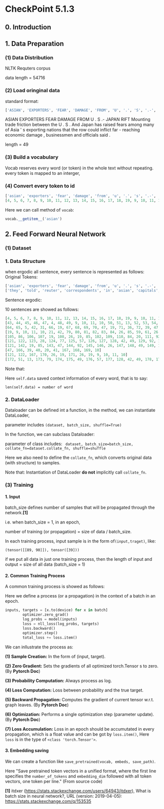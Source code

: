 # CheckPoint 5.1.3

## 0. Introduction

## 1. Data Preparation

### (1) Data Distribution

NLTK Requters corpus

data length  = 54716

### (2) Load oringinal data
standard format:

```python
['ASIAN', 'EXPORTERS', 'FEAR', 'DAMAGE', 'FROM', 'U', '.', 'S', '.-', 'JAPAN', 'RIFT', 'Mounting', 'trade', 'friction', 'between', 'the', 'U', '.', 'S', '.', 'And', 'Japan', 'has', 'raised', 'fears', 'among', 'many', 'of', 'Asia', "'", 's', 'exporting', 'nations', 'that', 'the', 'row', 'could', 'inflict', 'far', '-', 'reaching', 'economic', 'damage', ',', 'businessmen', 'and', 'officials', 'said', '.']
```
ASIAN EXPORTERS FEAR DAMAGE FROM U . S .- JAPAN RIFT Mounting trade friction between the U . S . And Japan has raised fears among many of Asia ' s exporting nations that the row could inflict far - reaching economic damage , businessmen and officials said .

length = 49

### (3) Build a vocabulary

Vocab reserves every word (or token) in the whole text without repeating.
every token is mapped to an interger,

### (4) Convert every token to id

```python
['asian', 'exporters', 'fear', 'damage', 'from', 'u', '.', 's', '.-', 'japan', 'rift', 'mounting', 'trade', 'friction', 'between', 'the', 'u', '.', 's', '.', 'and', 'japan', 'has', 'raised', 'fears', 'among', 'many', 'of', 'asia', "'", 's', 'exporting', 'nations', 'that', 'the', 'row', 'could', 'inflict', 'far', '-', 'reaching', 'economic', 'damage', ',', 'businessmen', 'and', 'officials', 'said', '.']
[4, 5, 6, 7, 8, 9, 10, 11, 12, 13, 14, 15, 16, 17, 18, 19, 9, 10, 11, 10, 20, 13, 21, 22, 23, 24, 25, 26, 27, 28, 11, 29, 30, 31, 19, 32, 33, 34, 35, 36, 37, 38, 7, 39, 40, 20, 41, 42, 10]
```
Here we can call method of ```vocab```:
```python
vocab.__getitem__('asian')
```

## 2. Feed Forward Neural Network

### (1) Dataset

### 1. Data Structure
when ergodic all sentence, every sentence is represented as follows:
Original Tokens:
```python
['asian', 'exporters', 'fear', 'damage', 'from', 'u', '.', 's', '.-', 'japan', 'rift', 'mounting', 'trade', 'friction', 'between', 'the', 'u', '.', 's', '.', 'and', 'japan', 'has', 'raised', 'fears', 'among', 'many', 'of', 'asia', "'", 's', 'exporting', 'nations', 'that', 'the', 'row', 'could', 'inflict', 'far', '-', 'reaching', 'economic', 'damage', ',', 'businessmen', 'and', 'officials', 'said', '.']
['they', 'told', 'reuter', 'correspondents', 'in', 'asian', 'capitals', 'a', 'u', '.', 's', '.', 'move', 'against', 'japan', 'might', 'boost', 'protectionist', 'sentiment', 'in', 'the', 'u', '.', 's', '.', 'and', 'lead', 'to', 'curbs', 'on', 'american', 'imports', 'of', 'their', 'products', '.']
```
Sentence ergodic:

10 sentences are showed as follows:
```python
[4, 5, 6, 7, 8, 9, 10, 11, 12, 13, 14, 15, 16, 17, 18, 19, 9, 10, 11, 10, 20, 13, 21, 22, 23, 24, 25, 26, 27, 28, 11, 29, 30, 31, 19, 32, 33, 34, 35, 36, 37, 38, 7, 39, 40, 20, 41, 42, 10]
[43, 44, 45, 46, 47, 4, 48, 49, 9, 10, 11, 10, 50, 51, 13, 52, 53, 54, 55, 47, 19, 9, 10, 11, 10, 20, 56, 57, 58, 59, 60, 61, 26, 62, 63, 10]
[64, 65, 5, 42, 31, 66, 19, 67, 68, 69, 70, 47, 19, 71, 36, 72, 39, 47, 19, 73, 36, 74, 75, 28, 11, 76, 52, 77, 62, 78, 10]
[19, 9, 10, 11, 10, 21, 42, 79, 80, 81, 82, 83, 84, 26, 85, 59, 61, 26, 86, 87, 88, 59, 89, 90, 39, 47, 91, 92, 13, 28, 11, 93, 94, 57, 95, 57, 49, 96, 97, 57, 98, 99, 59, 100, 101, 102, 103, 104, 10]
[105, 86, 106, 107, 19, 108, 26, 19, 85, 102, 109, 110, 84, 20, 111, 92, 112, 87, 113, 42, 43, 68, 114, 115, 116, 26, 63, 117, 118, 19, 119, 120, 10]
[121, 122, 123, 28, 124, 77, 125, 57, 126, 127, 128, 42, 49, 129, 92, 130, 86, 87, 131, 132, 133, 134, 135, 136, 137, 138, 139, 140, 10, 124, 141]
[121, 142, 19, 85, 143, 47, 144, 92, 145, 146, 26, 147, 148, 49, 149, 150, 79, 80, 151, 19, 152, 153, 26, 116, 154, 26, 88, 155, 57, 85, 156, 57, 19, 9, 10, 11, 157, 42, 158, 159, 39, 49, 160, 161, 102, 19, 75, 162, 26, 163, 137, 138, 139, 164, 165, 20, 135, 141]
[47, 166, 39, 40, 20, 41, 167, 168, 169, 10]
[121, 122, 167, 170, 26, 19, 171, 26, 19, 9, 10, 11, 10]
[172, 51, 13, 173, 79, 174, 175, 49, 176, 57, 177, 128, 42, 49, 178, 179, 16, 180, 181, 182, 97, 57, 77, 183, 10]
```

Note that:

Here ```self.data``` saved context information of every word, that is to say:

```len(self.data) = number of word```

### 2. DataLoader

Dataloader can be defined int a  function, in the method, we can instantiate DataLoader,

parameter includes ```(dataset, batch_size, shuffle=True)```

In the function, we can subclass Dataloader: 

parameter of class includes:
    ``` dataset,
        batch_size=batch_size,
        collate_fn=dataset.collate_fn,
        shuffle=shuffle```

Here we also need to define the ```collate_fn```, which converts original data (with structure) to samples.

Note that: Instantiation of DataLoader **do not** implicitly call ```collate_fn```.

### (3) Training

#### 1. Input

batch_size defines number of samples that will be propagated through the network.</sup>**[1]**</sup>

i.e. when batch_size = 1, in an epoch,

number of training (or propagation) = size of data / batch_size.

In each training process, input sample is in the form of```(input,traget)```, like:

```(tensor([[89, 90]]), tensor([39]))```

if we put all data in just one training process, then the length of input and output = size of all data (batch_size = 1)


#### 2. Common Training Process

A common training process is showed as follows:

Here we define a process (or a propagation) in the context of a batch in an epoch.

```python
inputs, targets = [x.to(device) for x in batch]
        optimizer.zero_grad()
        log_probs = model(inputs)
        loss = nll_loss(log_probs, targets)
        loss.backward()
        optimizer.step()
        total_loss += loss.item()
```
We can inllustrate the process as:

**(1) Sample Creation:** In the form of (input, target).

**(2) Zero Gradient:** Sets the gradients of all optimized torch.Tensor s to zero. (By **Pytorch Doc**)

**(3) Probability Computation:** Always process as log.

**(4) Loss Computation:** Loss between probability and the true target.

**(5) Backward Propagation:** Computes the gradient of current tensor w.r.t. graph leaves. (By **Pytorch Doc**)

**(6) Optimization:** Performs a single optimization step (parameter update).(By **Pytorch Doc**)

**(7) Loss Accumulation:** Loss in an epoch should be accumutated in every propagation, which is a float value and can be got by
```loss.item()```, Here ```loss``` is in the type of ```<class 'torch.Tensor'>```.

#### 3. Embedding saving

We can create a function like ```save_pretrained(vocab, embeds, save_path)```.

Here "Save pretrained token vectors in a unified format, where the first line 
specifies the `number_of_tokens` and `embedding_dim` followed with all
token vectors, one token per line." (From source code)

**[1]** itdxer (https://stats.stackexchange.com/users/64943/itdxer), What is batch size in neural network?, URL (version: 2019-04-05): https://stats.stackexchange.com/q/153535



